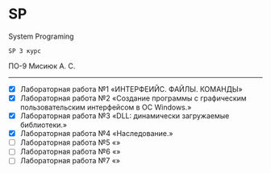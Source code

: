 # SP 
System Programing

` SP 3 курс `

ПО-9 Мисиюк А. С.

---

- [x] Лабораторная работа №1 «ИНТЕРФЕИЙС. ФАЙЛЫ. КОМАНДЫ»
- [x] Лабораторная работа №2 «Создание программы с графическим пользовательским интерфейсом в ОС Windows.»
- [x] Лабораторная работа №3 «DLL: динамически загружаемые библиотеки.»
- [x] Лабораторная работа №4 «Наследование.»
- [ ] Лабораторная работа №5 «»
- [ ] Лабораторная работа №6 «»
- [ ] Лабораторная работа №7 «»

